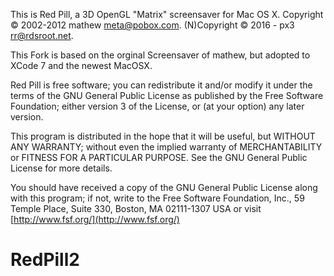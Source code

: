 This is Red Pill, a 3D OpenGL "Matrix" screensaver for Mac OS X.
Copyright © 2002-2012 mathew <meta@pobox.com>.
(N)Copyright © 2016 - px3 <rr@rdsroot.net>.

This Fork is based on the orginal Screensaver of mathew, but adopted to XCode 7 and the newest MacOSX.


Red Pill is free software; you can redistribute it and/or modify
it under the terms of the GNU General Public License as published by
the Free Software Foundation; either version 3 of the License, or
(at your option) any later version.

This program is distributed in the hope that it will be useful,
but WITHOUT ANY WARRANTY; without even the implied warranty of
MERCHANTABILITY or FITNESS FOR A PARTICULAR PURPOSE.  See the
GNU General Public License for more details.

You should have received a copy of the GNU General Public License
along with this program; if not, write to the Free Software
Foundation, Inc., 59 Temple Place, Suite 330, Boston, MA  02111-1307  USA
or visit [http://www.fsf.org/](http://www.fsf.org/)


# RedPill2
